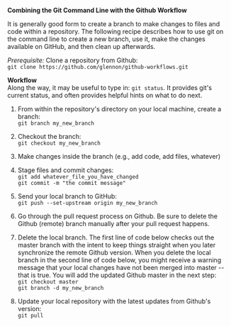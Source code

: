 **Combining the Git Command Line with the Github Workflow**

It is generally good form to create a branch to make changes to files and code within a repository. The following recipe describes how to use git on the command line to create a new branch, use it, make the changes available on GitHub, and then clean up afterwards.  

*Prerequisite:*
Clone a repository from Github:  
`git clone https://github.com/glennon/github-workflows.git`

**Workflow**  
Along the way, it may be useful to type in: `git status`. It provides git's current status, and often provides helpful hints on what to do next.

1. From within the repository's directory on your local machine, create a branch:  
`git branch my_new_branch`

2. Checkout the branch:  
`git checkout my_new_branch`

3. Make changes inside the branch (e.g., add code, add files, whatever)

4. Stage files and commit changes:  
`git add whatever_file_you_have_changed`  
`git commit -m "the commit message"`  

5. Send your local branch to GitHub:  
`git push --set-upstream origin my_new_branch`  

6. Go through the pull request process on Github. Be sure to delete the Github (remote) branch manually after your pull request happens.

7. Delete the local branch. The first line of code below checks out the master branch with the intent to keep things straight when you later synchronize the remote Github version. When you delete the local branch in the second line of code below, you might receive a warning message that your local changes have not been merged into master -- that is true. You will add the updated Github  master in the next step:  
`git checkout master`  
`git branch -d my_new_branch`  

8. Update your local repository with the latest updates from Github's version:  
`git pull`  
